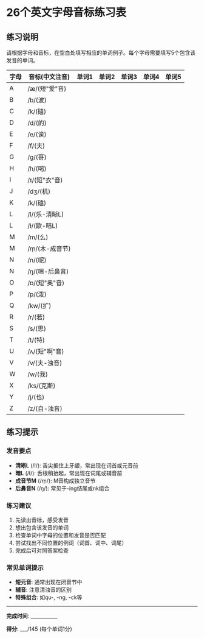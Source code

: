 # 26个英文字母音标练习表

## 练习说明
请根据字母和音标，在空白处填写相应的单词例子。每个字母需要填写5个包含该发音的单词。

| 字母 | 音标(中文注音) | 单词1 | 单词2 | 单词3 | 单词4 | 单词5 |
|------|----------------|-------|-------|-------|-------|-------|
| A | /æ/(短"爱"音) |  |  |  |  |  |
| B | /b/(波) |  |  |  |  |  |
| C | /k/(磕) |  |  |  |  |  |
| D | /d/(的) |  |  |  |  |  |
| E | /e/(诶) |  |  |  |  |  |
| F | /f/(夫) |  |  |  |  |  |
| G | /g/(哥) |  |  |  |  |  |
| H | /h/(喝) |  |  |  |  |  |
| I | /ɪ/(短"衣"音) |  |  |  |  |  |
| J | /dʒ/(机) |  |  |  |  |  |
| K | /k/(磕) |  |  |  |  |  |
| L | /l/(乐-清晰L) |  |  |  |  |  |
| L | /ɫ/(欧-暗L) |  |  |  |  |  |
| M | /m/(么) |  |  |  |  |  |
| M | /m̩/(木-成音节) |  |  |  |  |  |
| N | /n/(呢) |  |  |  |  |  |
| N | /ŋ/(嗯-后鼻音) |  |  |  |  |  |
| O | /ɒ/(短"奥"音) |  |  |  |  |  |
| P | /p/(泼) |  |  |  |  |  |
| Q | /kw/(扩) |  |  |  |  |  |
| R | /r/(若) |  |  |  |  |  |
| S | /s/(思) |  |  |  |  |  |
| T | /t/(特) |  |  |  |  |  |
| U | /ʌ/(短"啊"音) |  |  |  |  |  |
| V | /v/(夫-浊音) |  |  |  |  |  |
| W | /w/(我) |  |  |  |  |  |
| X | /ks/(克斯) |  |  |  |  |  |
| Y | /j/(也) |  |  |  |  |  |
| Z | /z/(自-浊音) |  |  |  |  |  |

## 练习提示

### 发音要点
- **清晰L** (/l/): 舌尖抵住上牙龈，常出现在词首或元音前
- **暗L** (/ɫ/): 舌根稍抬起，常出现在词尾或辅音前
- **成音节M** (/m̩/): M音构成独立音节
- **后鼻音N** (/ŋ/): 常见于-ing结尾或nk组合

### 练习建议
1. 先读出音标，感受发音
2. 想出包含该发音的单词
3. 检查单词中字母的位置和发音是否匹配
4. 尝试找出不同位置的例词（词首、词中、词尾）
5. 完成后可对照答案检查

### 常见单词提示
- **短元音**: 通常出现在闭音节中
- **辅音**: 注意清浊音的区别
- **特殊组合**: 如qu-, -ng, -ck等

---

**完成时间**: ___________

**得分**: ___/145 (每个单词1分)
